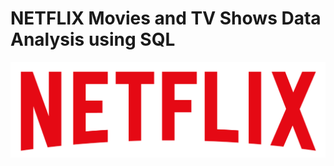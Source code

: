# NETFLIX Movies and TV Shows Data Analysis using SQL

![Netflix Logo](https://github.com/Yogeshv09/netflix_sqlproject/blob/main/logo.png)

